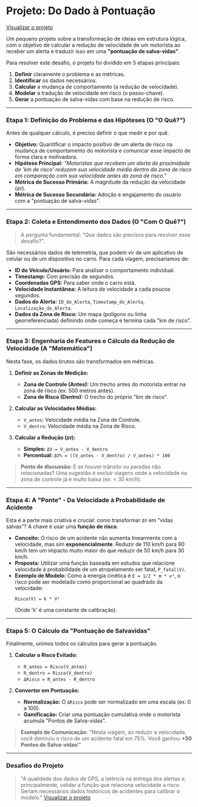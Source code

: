 # Projeto: Do Dado à Pontuação
[Visualizar o projeto](https://atropelamento-a-zero.streamlit.app/)

Um pequeno projeto sobre a transformação de ideias em estrutura lógica, com o objetivo de calcular a redução de velocidade de um motorista ao receber um alerta e traduzir isso em uma **"pontuação de salva-vidas"**.

Para resolver este desafio, o projeto foi dividido em 5 etapas principais:

1.  **Definir** claramente o problema e as métricas.
2.  **Identificar** os dados necessários.
3.  **Calcular** a mudança de comportamento (a redução de velocidade).
4.  **Modelar** a tradução de velocidade em risco (o passo-chave).
5.  **Gerar** a pontuação de salva-vidas com base na redução de risco.

---

### Etapa 1: Definição do Problema e das Hipóteses (O "O Quê?")

Antes de qualquer cálculo, é preciso definir o que medir e por quê.

-   **Objetivo:** Quantificar o impacto positivo de um alerta de risco na mudança de comportamento do motorista e comunicar esse impacto de forma clara e motivadora.
-   **Hipótese Principal:** *"Motoristas que recebem um alerta de proximidade de 'km de risco' reduzem sua velocidade média dentro da zona de risco em comparação com sua velocidade antes da zona de risco."*
-   **Métrica de Sucesso Primária:** A magnitude da redução da velocidade (`ΔV`).
-   **Métrica de Sucesso Secundária:** Adoção e engajamento do usuário com a "pontuação de salva-vidas".

---

### Etapa 2: Coleta e Entendimento dos Dados (O "Com O Quê?")

> A pergunta fundamental: "Que dados são precisos para resolver esse desafio?".

São necessários dados de telemetria, que podem vir de um aplicativo de celular ou de um dispositivo no carro. Para cada viagem, precisaríamos de:

-   **ID do Veículo/Usuário:** Para analisar o comportamento individual.
-   **Timestamp:** Com precisão de segundos.
-   **Coordenadas GPS:** Para saber onde o carro está.
-   **Velocidade Instantânea:** A leitura de velocidade a cada poucos segundos.
-   **Dados do Alerta:** `ID_do_Alerta`, `Timestamp_do_Alerta`, `Localização_do_Alerta`.
-   **Dados da Zona de Risco:** Um mapa (polígono ou linha georreferenciada) definindo onde começa e termina cada "km de risco".

---

### Etapa 3: Engenharia de Features e Cálculo da Redução de Velocidade (A "Matemática")

Nesta fase, os dados brutos são transformados em métricas.

1.  **Definir as Zonas de Medição:**
    -   **Zona de Controle (Antes):** Um trecho antes do motorista entrar na zona de risco (ex: 500 metros antes).
    -   **Zona de Risco (Dentro):** O trecho do próprio "km de risco".

2.  **Calcular as Velocidades Médias:**
    -   `V_antes`: Velocidade média na Zona de Controle.
    -   `V_dentro`: Velocidade média na Zona de Risco.

3.  **Calcular a Redução (`ΔV`):**
    -   **Simples:** `ΔV = V_antes - V_dentro`
    -   **Percentual:** `ΔV% = ((V_antes - V_dentro) / V_antes) * 100`

> **Ponto de discussão:** E se houver trânsito ou paradas não relacionadas? Uma sugestão é excluir viagens onde a velocidade na zona de controle já é muito baixa (ex: < 30 km/h).

---

### Etapa 4: A "Ponte" - Da Velocidade à Probabilidade de Acidente

Esta é a parte mais criativa e crucial: como transformar `ΔV` em "vidas salvas"? A chave é usar uma **função de risco**.

-   **Conceito:** O risco de um acidente não aumenta linearmente com a velocidade, mas sim **exponencialmente**. Reduzir de 110 km/h para 90 km/h tem um impacto muito maior do que reduzir de 50 km/h para 30 km/h.
-   **Proposta:** Utilizar uma função baseada em estudos que relacione velocidade à probabilidade de um atropelamento ser fatal, `P_fatal(V)`.
-   **Exemplo de Modelo:** Como a energia cinética é `E = 1/2 * m * v²`, o risco pode ser modelado como proporcional ao quadrado da velocidade:
    ```
    Risco(V) = k * V²
    ```
    (Onde 'k' é uma constante de calibração).

---

### Etapa 5: O Cálculo da "Pontuação de Salvavidas"

Finalmente, unimos todos os cálculos para gerar a pontuação.

1.  **Calcular o Risco Evitado:**
    -   `R_antes = Risco(V_antes)`
    -   `R_dentro = Risco(V_dentro)`
    -   `ΔRisco = R_antes - R_dentro`

2.  **Converter em Pontuação:**
    -   **Normalização:** O `ΔRisco` pode ser normalizado em uma escala (ex: 0 a 100).
    -   **Gamificação:** Criar uma pontuação cumulativa onde o motorista acumula "Pontos de Salva-vidas".

> **Exemplo de Comunicação:** "Nesta viagem, ao reduzir a velocidade, você diminuiu o risco de um acidente fatal em 75%. Você ganhou **+50 Pontos de Salva-vidas**!"

---

### Desafios do Projeto

> "A qualidade dos dados de GPS, a latência na entrega dos alertas e, principalmente, validar a função que relaciona velocidade a risco. Seriam necessários dados históricos de acidentes para calibrar o modelo."
[Visualizar o projeto](https://atropelamento-a-zero.streamlit.app/)